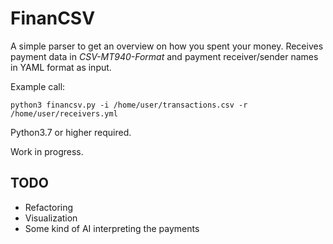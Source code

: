 # FinanCSV

A simple parser to get an overview on how you spent your money. Receives payment data in _CSV-MT940-Format_ and payment receiver/sender names in YAML format as input.

Example call:

`python3 financsv.py -i /home/user/transactions.csv -r /home/user/receivers.yml`

Python3.7 or higher required.

Work in progress.

## TODO

* Refactoring
* Visualization
* Some kind of AI interpreting the payments